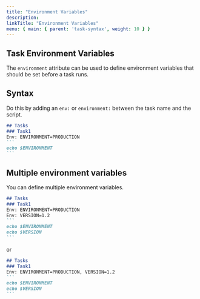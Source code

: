 ```yaml
---
title: "Environment Variables"
description:
linkTitle: "Environment Variables"
menu: { main: { parent: 'task-syntax', weight: 10 } }
---
```

## Task Environment Variables

The `environment` attribute can be used to define environment variables that should be set before a task runs.

## Syntax

Do this by adding an `env:` or `environment:` between the task name and the script.

````markdown
## Tasks
### Task1
Env: ENVIRONMENT=PRODUCTION
```
echo $ENVIRONMENT
```
````

## Multiple environment variables

You can define multiple environment variables.

````markdown
## Tasks
### Task1
Env: ENVIRONMENT=PRODUCTION
Env: VERSION=1.2
```
echo $ENVIRONMENT
echo $VERSION
```
````

or

````markdown
## Tasks
### Task1
Env: ENVIRONMENT=PRODUCTION, VERSION=1.2
```
echo $ENVIRONMENT
echo $VERSION
```
````
